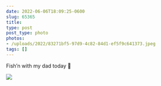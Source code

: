 ```yaml
---
date: 2022-06-06T18:09:25-0600
slug: 65365
title: 
type: post
post_type: photo
photos:
- /uploads/2022/83271bf5-97d9-4c82-84d1-ef5f9c641373.jpeg
tags: []
---
```

Fish’n with my dad today 🎣


![](/uploads/2022/83271bf5-97d9-4c82-84d1-ef5f9c641373.jpeg)


